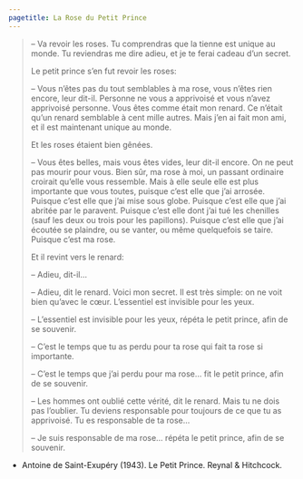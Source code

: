```yaml
---
pagetitle: La Rose du Petit Prince
---
```



>– Va revoir les roses. Tu comprendras que la tienne est unique au monde. Tu reviendras me dire adieu, et je te ferai cadeau d’un secret.
>
>Le petit prince s’en fut revoir les roses:
>
>– Vous n’êtes pas du tout semblables à ma rose, vous n’êtes rien encore, leur dit-il. Personne ne vous a apprivoisé et vous n’avez apprivoisé personne. Vous êtes comme était mon renard. Ce n’était qu’un renard semblable à cent mille autres. Mais j’en ai fait mon ami, et il est maintenant unique au monde.
>
>Et les roses étaient bien gênées.
>
>– Vous êtes belles, mais vous êtes vides, leur dit-il encore. On ne peut pas mourir pour vous. Bien sûr, ma rose à moi, un passant ordinaire croirait qu’elle vous ressemble. Mais à elle seule elle est plus importante que vous toutes, puisque c’est elle que j’ai arrosée. Puisque c’est elle que j’ai mise sous globe. Puisque c’est elle que j’ai abritée par le paravent. Puisque c’est elle dont j’ai tué les chenilles (sauf les deux ou trois pour les papillons). Puisque c’est elle que j’ai écoutée se plaindre, ou se vanter, ou même quelquefois se taire. Puisque c’est ma rose.
>
>Et il revint vers le renard:
>
>– Adieu, dit-il…
>
>– Adieu, dit le renard. Voici mon secret. Il est très simple: on ne voit bien qu’avec le cœur. L’essentiel est invisible pour les yeux.
>
>– L’essentiel est invisible pour les yeux, répéta le petit prince, afin de se souvenir.
>
>– C’est le temps que tu as perdu pour ta rose qui fait ta rose si importante.
>
>– C’est le temps que j’ai perdu pour ma rose… fit le petit prince, afin de se souvenir.
>
>– Les hommes ont oublié cette vérité, dit le renard. Mais tu ne dois pas l’oublier. Tu deviens responsable pour toujours de ce que tu as apprivoisé. Tu es responsable de ta rose…
>
>– Je suis responsable de ma rose… répéta le petit prince, afin de se souvenir.

- Antoine de Saint-Exupéry (1943). Le Petit Prince. Reynal & Hitchcock.
